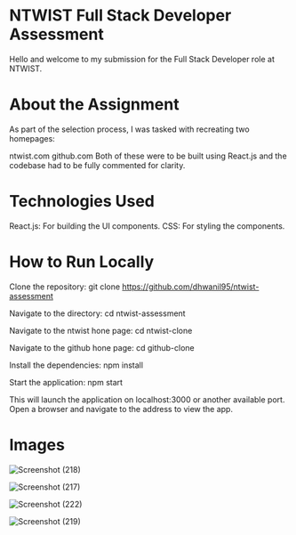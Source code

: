 # NTWIST Full Stack Developer Assessment
Hello and welcome to my submission for the Full Stack Developer role at NTWIST.

# About the Assignment
As part of the selection process, I was tasked with recreating two homepages:

ntwist.com
github.com
Both of these were to be built using React.js and the codebase had to be fully commented for clarity.

# Technologies Used
React.js: For building the UI components.
CSS: For styling the components.

# How to Run Locally
Clone the repository:
git clone https://github.com/dhwanil95/ntwist-assessment

Navigate to the directory:
cd ntwist-assessment

Navigate to the ntwist hone page:
cd ntwist-clone

Navigate to the github hone page:
cd github-clone

Install the dependencies:
npm install

Start the application:
npm start

This will launch the application on localhost:3000 or another available port. Open a browser and navigate to the address to view the app.

# Images

![Screenshot (218)](https://github.com/dhwanil95/ntwist-assessment/assets/25331245/f7f754bb-3ff6-4f13-81b5-824f3f7c47fe)

![Screenshot (217)](https://github.com/dhwanil95/ntwist-assessment/assets/25331245/5ef2f867-f2fc-4efb-9067-910ed81379d1)

![Screenshot (222)](https://github.com/dhwanil95/ntwist-assessment/assets/25331245/a74b50cf-629f-402f-99c8-eb0f84f4c9ff)

![Screenshot (219)](https://github.com/dhwanil95/ntwist-assessment/assets/25331245/0e1ef907-e1ec-4d71-8995-d353ba3b6ca8)
